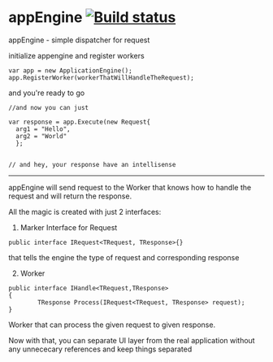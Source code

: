 appEngine [![Build status](https://ci.appveyor.com/api/projects/status/jjwqq5d936xnt9rf)](https://ci.appveyor.com/project/abenedykt/appengine)
=========

appEngine - simple dispatcher for request

initialize appengine and register workers
```
var app = new ApplicationEngine();
app.RegisterWorker(workerThatWillHandleTheRequest);
```

and you're ready to go
```
//and now you can just

var response = app.Execute(new Request{
  arg1 = "Hello",
  arg2 = "World"
  };
  
  
// and hey, your response have an intellisense
```

---------
appEngine will send request to the Worker that knows how to handle the request and will return the response.

All the magic is created with just 2 interfaces:

1) Marker Interface for Request
  
```  
public interface IRequest<TRequest, TResponse>{} 
```

that tells the engine the type of request and corresponding response
  
2) Worker

```
public interface IHandle<TRequest,TResponse>
{
        TResponse Process(IRequest<TRequest, TResponse> request);
}
```

Worker that can process the given request to given response.

Now with that, you can separate UI layer from the real application without any unnececary references and keep things separated
